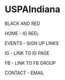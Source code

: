 # USPAIndiana

BLACK AND RED 

HOME - IG REEL 

EVENTS - SIGN UP LINKS

IG - LINK TO IG PAGE

FB - LINK TO FB GROUP

CONTACT - EMAIL 
